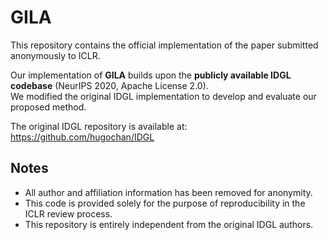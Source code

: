 # GILA

This repository contains the official implementation of the paper submitted anonymously to ICLR.

Our implementation of **GILA** builds upon the **publicly available IDGL codebase** (NeurIPS 2020, Apache License 2.0).  
We modified the original IDGL implementation to develop and evaluate our proposed method.  

The original IDGL repository is available at:  
https://github.com/hugochan/IDGL

## Notes

- All author and affiliation information has been removed for anonymity.  
- This code is provided solely for the purpose of reproducibility in the ICLR review process.  
- This repository is entirely independent from the original IDGL authors.
